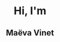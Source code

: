<!doctype html>
<html>
  <head>
    <meta charset="utf-8">
    <title>MAEVA VINET</title>
    <link href="Style.css" type="text/css" rel="stylesheet">
    <link href="https://fonts.googleapis.com/css?family=Average|Playfair+Display" rel="stylesheet">
  </head>
  <body class="italic-headings-page">
<div class="Title Section">
  <h1 align="center">Hi, I'm</h1>
  <h2 align="center">Maëva Vinet<h2>
</div>
  </body>
</html>
